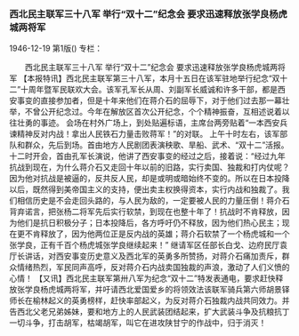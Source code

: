 ### 西北民主联军三十八军  举行“双十二”纪念会  要求迅速释放张学良杨虎城两将军

1946-12-19
第1版()
专栏：

　　西北民主联军三十八军
    举行“双十二”纪念会
    要求迅速释放张学良杨虎城两将军
    【本报特讯】西北民主联军第三十八军，本月十五日在该军驻地举行纪念“双十二”十周年暨军民联欢大会。该军孔军长从周、刘副军长威诚和许多干部，都是西安事变的直接参加者，但是十年来他们在蒋介石的屈辱下，对于他们过去那一幕壮举，不曾公开纪念过。今年在解放区首次公开纪念，个个精神振奋，互相述说着以往壮勇的事迹。
    会场在村外广场上，到处贴遍标语，主席台两旁贴着“一本西安兵谏精神反对内战！拿出人民铁石力量击败蒋军！”的对联。
    上午十时左右，该军部队和群众，先后到场。首由地方人民剧团表演秧歌、旱船、武术、“双十二”活报。十二时开会，首由孔军长演说，他讲了西安事变的经过之后，接着说：“经过九年抗战到现在，为什么蒋介石又走回十年以前的旧路，实行卖国、独裁和打内仗呢？因为他对抗战是被逼的，反共反人民，却是或明或暗始终不变的。所以在日本投降以后，既然得到美帝国主义的支持，便出卖主权换得资本，实行内战和独裁了。我们相信历史是不会走回头路的，与人民为敌的，一定要被人民的力量压倒！蒋介石背弃诺言，把张杨二将军先后实行软禁，到现在也整十年了！抗战时不肯释放，因为他们是抗日积极分子；日本投降后，各方呼吁仍不释放，因为他们热心民主；现在更不肯释放了，因为他两位正是反内战的英雄；蒋介石软禁了一个杨虎城和一个张学良，正有千百个杨虎城张学良继续起来！”
    继请军区任部长白戈、边府民厅袁厅长讲话，对西安事变历史意义及西北军的英勇多所赞扬，对蒋介石痛加责斥，群众情绪热烈，军民同声高呼，反对蒋介石内战卖国独裁的声浪，激动了人们义愤的心情！
    【又讯】西北民主联军第卅八军为纪念“双十二”特发表通电，要求赶快释放张学良杨虎城两将军，并吁请西北爱国爱乡的将领效法该联军骑兵第六师胡景铎师长在榆林起义的英勇榜样，赶快率部起义，为反对蒋介石独裁内战共同效力。并告西北父老兄弟姊妹，要和地方上的人民武装团结起来，扩大武装斗争及抗粮抗丁一切斗争，打击胡军，枯竭胡军，叫它在进攻陕甘宁的作战中，归于消灭！
